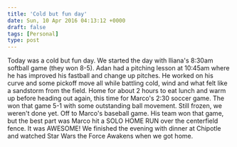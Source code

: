 ```yaml
---
title: 'Cold but fun day'
date: Sun, 10 Apr 2016 04:13:12 +0000
draft: false
tags: [Personal]
type: post
---
```


Today was a cold but fun day. We started the day with Iliana's 8:30am softball game (they won 8-5). Adan had a pitching lesson at 10:45am where he has improved his fastball and change up pitches. He worked on his curve and some pickoff move all while battling cold, wind and what felt like a sandstorm from the field. Home for about 2 hours to eat lunch and warm up before heading out again, this time for Marco's 2:30 soccer game. The won that game 5-1 with some outstanding ball movement. Still frozen, we weren't done yet. Off to Marco's baseball game. His team won that game, but the best part was Marco hit a SOLO HOME RUN over the centerfield fence. It was AWESOME! We finished the evening with dinner at Chipotle and watched Star Wars the Force Awakens when we got home.